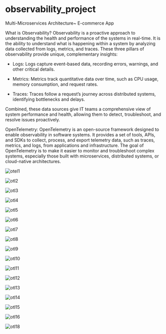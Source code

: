 # observability_project

Multi-Microservices Architecture~ E-commerce App


What is Observability?
Observability is a proactive approach to understanding the health and performance of the systems in real-time. It is the ability to understand what is happening within a system by analyzing data collected from logs, metrics, and traces. These three pillars of observability provide unique, complementary insights:

 * Logs: Logs capture event-based data, recording errors, warnings, and other critical details.

 * Metrics: Metrics track quantitative data over time, such as CPU usage, memory consumption, and request rates.

 * Traces: Traces follow a request’s journey across distributed systems, identifying bottlenecks and delays.

Combined, these data sources give IT teams a comprehensive view of system performance and health, allowing them to detect, troubleshoot, and resolve issues proactively.

OpenTelemetry:
OpenTelemetry is an open-source framework designed to enable observability in software systems. It provides a set of tools, APIs, and SDKs to collect, process, and export telemetry data, such as traces, metrics, and logs, from applications and infrastructure. The goal of OpenTelemetry is to make it easier to monitor and troubleshoot complex systems, especially those built with microservices, distributed systems, or cloud-native architectures.


![otel1](https://github.com/user-attachments/assets/73d7be03-2af1-4c5d-8b70-5a6dd21e794e)

![otl2](https://github.com/user-attachments/assets/f1eaa04a-927b-4a2f-98cf-c73e1d29b157)

![otl3](https://github.com/user-attachments/assets/7638e31a-4a77-40b9-8ef5-9d940b34d5a4)


![otl4](https://github.com/user-attachments/assets/2722d382-bb12-4632-ae3c-b457898e6120)


![otl5](https://github.com/user-attachments/assets/fc7d3224-dec7-422b-8625-5979b809b6ae)

![otl6](https://github.com/user-attachments/assets/813a33f6-318d-4f2a-8f61-a6eb39357d1d)

![otl7](https://github.com/user-attachments/assets/3815fe8a-e628-4c90-ac0d-4b4ebb3a69b1)

![otl8](https://github.com/user-attachments/assets/d8e6cd83-0e4d-4c36-b94f-80002df7752a)

![otl9](https://github.com/user-attachments/assets/293c4129-3647-4d45-99ac-84c8347ce1c2)

![otl10](https://github.com/user-attachments/assets/f02393a7-06c8-423c-a098-a115db9e635c)

![otl11](https://github.com/user-attachments/assets/70ab436a-bced-429e-91be-9af87cb69c8d)

![otl12](https://github.com/user-attachments/assets/b5b3bcb3-9d18-4595-87b2-acdd71027b57)

![otl13](https://github.com/user-attachments/assets/88f03870-a3a5-4318-ba67-6ae3979deba3)

![otl14](https://github.com/user-attachments/assets/17e7ef58-0316-40d4-878f-db7c826837bb)

![otl15](https://github.com/user-attachments/assets/a20d5be3-7543-4754-8c4c-fc4fc87f0c81)

![otl16](https://github.com/user-attachments/assets/e78c3c80-9a5a-414c-b6fb-752666aad516)

![otl18](https://github.com/user-attachments/assets/679a00a2-1301-4814-89ee-7606ffb3b275)











